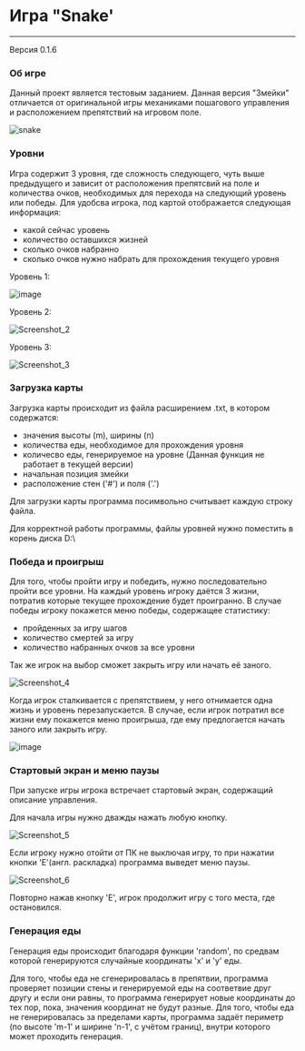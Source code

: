 # Игра "Snake'
------------
Версия 0.1.6

### Об игре

Данный проект является тестовым заданием.
Данная версия "Змейки" отличается от оригинальной игры механиками пошагового управления и расположением препятствий на игровом поле.

![snake](https://user-images.githubusercontent.com/36417866/150919293-33e06a5c-0982-4b2e-a7cb-8654265c3a12.gif)

### Уровни

Игра содержит 3 уровня, где сложность следующего, чуть выше предыдущего и зависит от расположения препятсвий на поле и количества очков, необходимых для перехода на следующий уровень или победы.
Для удобсва игрока, под картой отображается следующая информация:
  + какой сейчас уровень
  + количество оставшихся жизней 
  + сколько очков набранно 
  + сколько очков нужно набрать для прохождения текущего уровня

Уровень 1:

![image](https://user-images.githubusercontent.com/36417866/150920229-c1fe4b98-3c7d-4f82-a509-65352a139144.png)

Уровень 2:

![Screenshot_2](https://user-images.githubusercontent.com/36417866/150921147-5ba932c4-4471-43f6-8f6f-8b800e81fec2.png)


Уровень 3:

![Screenshot_3](https://user-images.githubusercontent.com/36417866/150921180-69f2c60a-b1f7-41d2-8bc1-60bca533bafc.png)

### Загрузка карты

Загрузка карты происходит из файла расширением .txt, в котором содержатся:
  + значения высоты (m), ширины (n)
  + количества еды, необходимое для прохождения уровня
  + количесво еды, генерируемое на уровне (Данная функция не работает в текущей версии)
  + начальная позиция змейки
  + расположение стен ('#') и поля ('.')

Для загрузки карты программа посимвольно считывает каждую строку файла.

Для корректной работы программы, файлы уровней нужно поместить в корень диска D:\\

### Победа и проигрыш

Для того, чтобы пройти игру и победить, нужно последовательно пройти все уровни. На каждый уровень игроку даётся 3 жизни, потратив которые текущее прохождение будет проигранно.
В случае победы игроку покажется меню победы, содержащее статистику:
  + пройденных за игру шагов
  + количество смертей за игру
  + количество набранных очков за все уровни 

Так же игрок на выбор сможет закрыть игру или начать её заного.

![Screenshot_4](https://user-images.githubusercontent.com/36417866/150921738-0affb91f-9449-4003-9ede-d0e465f48fc3.png)

Когда игрок сталкивается с препятствием, у него отнимается одна жизнь и уровень перезапускается. В случае, если игрок потратил все жизни ему покажется меню проигрыша, где ему предлогается начать заного или закрыть игру.

![image](https://user-images.githubusercontent.com/36417866/150922201-65fdd737-7daa-4e9a-91b1-20bf7d30505d.png)


### Стартовый экран и меню паузы

При запуске игры игрока встречает стартовый экран, содержащий описание управления. 

Для начала игры нужно дважды нажать любую кнопку.

![Screenshot_5](https://user-images.githubusercontent.com/36417866/150923462-bc69a57c-d6d5-4c55-a995-a6dbb75b9b76.png)


Если игроку нужно отойти от ПК не выключая игру, то при нажатии кнопки 'E'(англ. раскладка) программа выведет меню паузы.

![Screenshot_6](https://user-images.githubusercontent.com/36417866/150923675-4bec3162-3ad3-47f8-a80e-19168d1ac13e.png)

Повторно нажав кнопку 'E', игрок продолжит игру с того места, где остановился. 
### Генерация еды

Генерация еды происходит благодаря функции 'random', по средвам которой генерируются случайные координаты 'x' и 'y' еды.

Для того, чтобы еда не сгенерировалась в препятвии, программа проверяет позиции стены и генерируемой еды на соответвие друг другу и если они равны, то программа генерирует новые координаты до тех пор, пока, значения координат не будут разные. Для того, чтобы еда не генерировалась за пределами карты, программа задаёт периметр (по высоте 'm-1' и ширине 'n-1', с учётом границ), внутри которого может проходить генерация.
